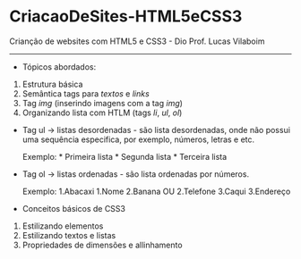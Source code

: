 # CriacaoDeSites-HTML5eCSS3

Crianção de websites com HTML5 e CSS3 - Dio
Prof. Lucas Vilaboim

-------------------------------------------------------------------------------------------------------------
* Tópicos abordados:

1. Estrutura básica
2. Semântica tags para *textos* e *links*
3. Tag *img* (inserindo imagens com a tag *img*)
4. Organizando lista com HTLM (tags *li*, *ul*, *ol*)

* Tag ul -> listas desordenadas - são lista desordenadas, onde não possui uma sequência especifica, por exemplo, números, letras e etc.

  Exemplo: * Primeira lista
           * Segunda lista
           * Terceira lista 

* Tag ol -> listas ordenadas - são lista ordenadas por números.

  Exemplo: 1.Abacaxi            1.Nome
           2.Banana       OU    2.Telefone
           3.Caqui              3.Endereço
            
* Conceitos básicos de CSS3
1. Estilizando elementos
2. Estilizando textos e listas
3. Propriedades de dimensões e allinhamento
